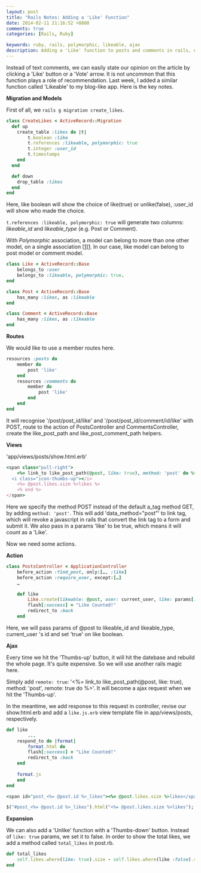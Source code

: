 ```yaml
---
layout: post
title: "Rails Notes: Adding a 'Like' Function"
date: 2014-02-11 21:16:52 +0800
comments: true
categories: [Rails, Ruby]

keywords: ruby, rails, polymorphic, likeable, ajax
description: Adding a 'Like' function to posts and comments in rails, using polymorphic association, as well as ajax.
---
```

Instead of text comments, we can easily state our opinion on the article by clicking a 'Like' button or a 'Vote' arrow. It is not uncommon that this function plays a role of recommendation. Last week, I added a similar function called 'Likeable' to my blog-like app. Here is the key notes. 

<!-- more -->
__Migration and Models__

First of all, we `rails g migration create_likes`.

```ruby
class CreateLikes < ActiveRecord::Migration
  def up
    create_table :likes do |t|
    	t.boolean :like
    	t.references :likeable, polymorphic: true
    	t.integer :user_id
    	t.timestamps
    end
  end

  def down
  	drop_table :likes
  end
end
```

Here, like boolean will show the choice of like(true) or unlike(false), :user_id will show who made the choice. 

`t.references :likeable, polymorphic: true` will generate two columns: _likeable_id_ and _likeable_type_ (e.g. Post or Comment). 

With _Polymorphic_ association, a model can belong to more than one other model, on a single association [[1]][1]. In our case, like model can belong to post model or comment model. 

```ruby
class Like < ActiveRecord::Base
	belongs_to :user
	belongs_to :likeable, polymorphic: true.
end

class Post < ActiveRecord::Base
	has_many :likes, as :likeable
end

class Comment < ActiveRecord::Base
	has_many :likes, as :likeable
end
```

__Routes__

We would like to use a member routes here.
```ruby
resources :posts do
  	member do 
  		post 'like'
  	end
    resources :comments do
    	member do
    		post 'like'
    	end
    end
end
```

It will recognise '/post/post_id/like' and '/post/post_id/comment/id/like' with POST, route to the action of PostsController and CommentsController, create the like_post_path and like_post_comment_path helpers.

__Views__

'app/views/posts/show.html.erb'
```ruby
<span class="pull-right">
	<%= link_to like_post_path(@post, like: true), method: 'post' do %>
  <i class="icon-thumbs-up"></i>
	<%= @post.likes.size %>likes %>
	<% end %>
</span>
```
Here we specify the method POST instead of the default a_tag method GET, by adding `method: 'post'`. This will add 'data_method="post"' to link tag, which will revoke a javascript in rails that convert the link tag to a form and submit it. We also pass in a params 'like' to be true, which means it will count as a 'Like'.

Now we need some actions.

__Action__

```ruby
class PostsController < ApplicationController
	before_action :find_post, only:[…, :like]
	before_action :require_user, except:[…]
	…

	def like
		Like.create(likeable: @post, user: current_user, like: params[:like])
		flash[:success] = "Like Counted!"
		redirect_to :back
	end
```

Here, we will pass params of @post to likeable_id and likeable_type, current_user 's id and set 'true' on like boolean. 

__Ajax__

Every time we hit the 'Thumbs-up' button, it will hit the datebase and rebuild the whole page. It's quite expensive. So we will use another rails magic here.

Simply add `remote: true`: '<%= link_to like_post_path(@post, like: true), method: 'post', remote: true do %>'. It will become a ajax request when we hit the 'Thumbs-up'.

In the meantime, we add response to this request in controller, revise our show.html.erb and add a `like.js.erb` view template file in app/views/posts, respectively.

```ruby
def like
		...
	respond_to do |format|
		format.html do
		flash[:success] = "Like Counted!"
		redirect_to :back
	end
	
	format.js
	end			
end
```  

```ruby
<span id="post_<%= @post.id %>_likes"><%= @post.likes.size %>likes</span>
```

```ruby
$("#post_<%= @post.id %>_likes").html("<%= @post.likes.size %>likes"); 
```

__Expansion__

We can also add a 'Unlike' function with a 'Thumbs-down' button.
Instead of `like: true` params, we set it to false. In order to show the total likes, we add a method called `total_likes` in post.rb.

```ruby
def total_likes
	self.likes.where(like: true).size - self.likes.where(like :false).size
end
```

[1]: http://guides.rubyonrails.org/association_basics.html#polymorphic-associations


  
